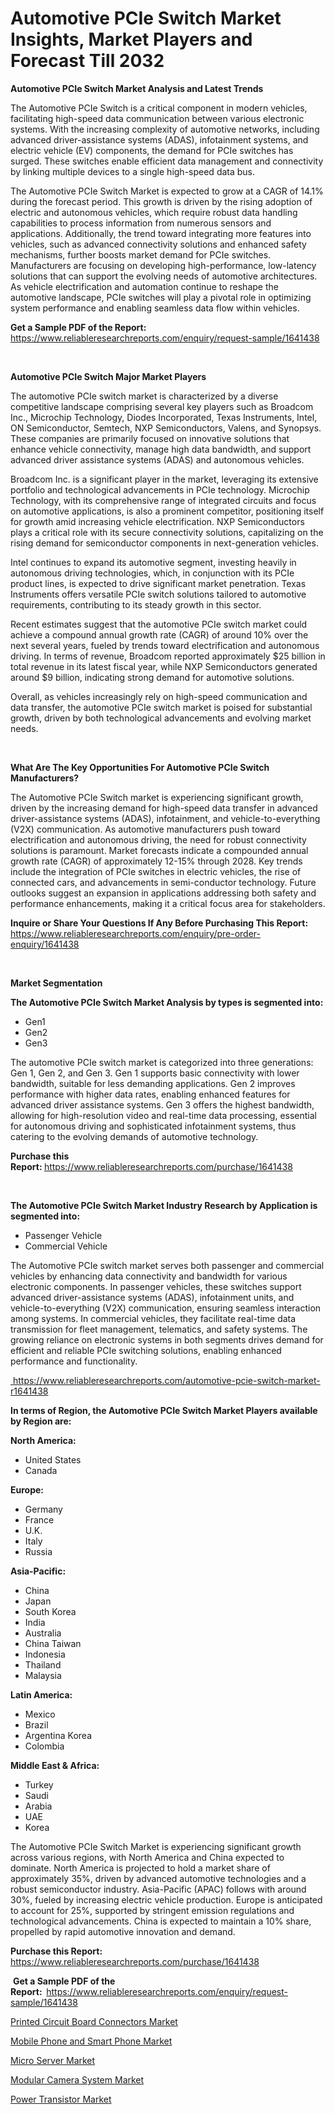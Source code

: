 <p><h1>Automotive PCIe Switch Market Insights, Market Players and Forecast Till 2032</h1></p><p><strong>Automotive PCIe Switch Market Analysis and Latest Trends</strong></p>
<p><p>The Automotive PCIe Switch is a critical component in modern vehicles, facilitating high-speed data communication between various electronic systems. With the increasing complexity of automotive networks, including advanced driver-assistance systems (ADAS), infotainment systems, and electric vehicle (EV) components, the demand for PCIe switches has surged. These switches enable efficient data management and connectivity by linking multiple devices to a single high-speed data bus.</p><p>The Automotive PCIe Switch Market is expected to grow at a CAGR of 14.1% during the forecast period. This growth is driven by the rising adoption of electric and autonomous vehicles, which require robust data handling capabilities to process information from numerous sensors and applications. Additionally, the trend toward integrating more features into vehicles, such as advanced connectivity solutions and enhanced safety mechanisms, further boosts market demand for PCIe switches. Manufacturers are focusing on developing high-performance, low-latency solutions that can support the evolving needs of automotive architectures. As vehicle electrification and automation continue to reshape the automotive landscape, PCIe switches will play a pivotal role in optimizing system performance and enabling seamless data flow within vehicles.</p></p>
<p><strong>Get a Sample PDF of the Report:&nbsp;</strong> <a href="https://www.reliableresearchreports.com/enquiry/request-sample/1641438?utm_campaign=83&utm_medium=2&utm_source=Github&utm_content=ia&utm_term=11022025&utm_id=automotive-pcie-switch">https://www.reliableresearchreports.com/enquiry/request-sample/1641438</a></p>
<p>&nbsp;</p>
<p><strong>Automotive PCIe Switch Major Market Players</strong></p>
<p><p>The automotive PCIe switch market is characterized by a diverse competitive landscape comprising several key players such as Broadcom Inc., Microchip Technology, Diodes Incorporated, Texas Instruments, Intel, ON Semiconductor, Semtech, NXP Semiconductors, Valens, and Synopsys. These companies are primarily focused on innovative solutions that enhance vehicle connectivity, manage high data bandwidth, and support advanced driver assistance systems (ADAS) and autonomous vehicles.</p><p>Broadcom Inc. is a significant player in the market, leveraging its extensive portfolio and technological advancements in PCIe technology. Microchip Technology, with its comprehensive range of integrated circuits and focus on automotive applications, is also a prominent competitor, positioning itself for growth amid increasing vehicle electrification. NXP Semiconductors plays a critical role with its secure connectivity solutions, capitalizing on the rising demand for semiconductor components in next-generation vehicles.</p><p>Intel continues to expand its automotive segment, investing heavily in autonomous driving technologies, which, in conjunction with its PCIe product lines, is expected to drive significant market penetration. Texas Instruments offers versatile PCIe switch solutions tailored to automotive requirements, contributing to its steady growth in this sector.</p><p>Recent estimates suggest that the automotive PCIe switch market could achieve a compound annual growth rate (CAGR) of around 10% over the next several years, fueled by trends toward electrification and autonomous driving. In terms of revenue, Broadcom reported approximately $25 billion in total revenue in its latest fiscal year, while NXP Semiconductors generated around $9 billion, indicating strong demand for automotive solutions.</p><p>Overall, as vehicles increasingly rely on high-speed communication and data transfer, the automotive PCIe switch market is poised for substantial growth, driven by both technological advancements and evolving market needs.</p></p>
<p>&nbsp;</p>
<p><strong>What Are The Key Opportunities For Automotive PCIe Switch Manufacturers?</strong></p>
<p><p>The Automotive PCIe Switch market is experiencing significant growth, driven by the increasing demand for high-speed data transfer in advanced driver-assistance systems (ADAS), infotainment, and vehicle-to-everything (V2X) communication. As automotive manufacturers push toward electrification and autonomous driving, the need for robust connectivity solutions is paramount. Market forecasts indicate a compounded annual growth rate (CAGR) of approximately 12-15% through 2028. Key trends include the integration of PCIe switches in electric vehicles, the rise of connected cars, and advancements in semi-conductor technology. Future outlooks suggest an expansion in applications addressing both safety and performance enhancements, making it a critical focus area for stakeholders.</p></p>
<p><strong>Inquire or Share Your Questions If Any Before Purchasing This Report:</strong> <a href="https://www.reliableresearchreports.com/enquiry/pre-order-enquiry/1641438?utm_campaign=83&utm_medium=2&utm_source=Github&utm_content=ia&utm_term=11022025&utm_id=automotive-pcie-switch">https://www.reliableresearchreports.com/enquiry/pre-order-enquiry/1641438</a></p>
<p>&nbsp;</p>
<p><strong>Market Segmentation</strong></p>
<p><strong>The Automotive PCIe Switch Market Analysis by types is segmented into:</strong></p>
<p><ul><li>Gen1</li><li>Gen2</li><li>Gen3</li></ul></p>
<p><p>The automotive PCIe switch market is categorized into three generations: Gen 1, Gen 2, and Gen 3. Gen 1 supports basic connectivity with lower bandwidth, suitable for less demanding applications. Gen 2 improves performance with higher data rates, enabling enhanced features for advanced driver assistance systems. Gen 3 offers the highest bandwidth, allowing for high-resolution video and real-time data processing, essential for autonomous driving and sophisticated infotainment systems, thus catering to the evolving demands of automotive technology.</p></p>
<p><strong>Purchase this Report:&nbsp;</strong><a href="https://www.reliableresearchreports.com/purchase/1641438?utm_campaign=83&utm_medium=2&utm_source=Github&utm_content=ia&utm_term=11022025&utm_id=automotive-pcie-switch">https://www.reliableresearchreports.com/purchase/1641438</a></p>
<p>&nbsp;</p>
<p><strong>The Automotive PCIe Switch Market Industry Research by Application is segmented into:</strong></p>
<p><ul><li>Passenger Vehicle</li><li>Commercial Vehicle</li></ul></p>
<p><p>The Automotive PCIe switch market serves both passenger and commercial vehicles by enhancing data connectivity and bandwidth for various electronic components. In passenger vehicles, these switches support advanced driver-assistance systems (ADAS), infotainment units, and vehicle-to-everything (V2X) communication, ensuring seamless interaction among systems. In commercial vehicles, they facilitate real-time data transmission for fleet management, telematics, and safety systems. The growing reliance on electronic systems in both segments drives demand for efficient and reliable PCIe switching solutions, enabling enhanced performance and functionality.</p></p>
<p><a href="https://www.reliableresearchreports.com/automotive-pcie-switch-market-r1641438?utm_campaign=83&utm_medium=2&utm_source=Github&utm_content=ia&utm_term=11022025&utm_id=automotive-pcie-switch">&nbsp;https://www.reliableresearchreports.com/automotive-pcie-switch-market-r1641438</a></p>
<p><strong>In terms of Region, the Automotive PCIe Switch Market Players available by Region are:</strong></p>
<p>
    <p> <strong> North America: </strong>
        <ul>
            <li>United States</li>
            <li>Canada</li>
        </ul>
        </p> 
    <p> <strong> Europe: </strong>
        <ul>
            <li>Germany</li>
            <li>France</li>
            <li>U.K.</li>
            <li>Italy</li>
            <li>Russia</li>
        </ul>
        </p> 
    <p> <strong> Asia-Pacific: </strong>
        <ul>
            <li>China</li>
            <li>Japan</li>
            <li>South Korea</li>
            <li>India</li>
            <li>Australia</li>
            <li>China Taiwan</li>
            <li>Indonesia</li>
            <li>Thailand</li>
            <li>Malaysia</li>
        </ul>
        </p> 
    <p> <strong> Latin America: </strong>
        <ul>
            <li>Mexico</li>
            <li>Brazil</li>
            <li>Argentina Korea</li>
            <li>Colombia</li>
        </ul>
        </p> 
    <p> <strong> Middle East & Africa: </strong>
        <ul>
            <li>Turkey</li>
            <li>Saudi</li>
            <li>Arabia</li>
            <li>UAE</li>
            <li>Korea</li>
        </ul>
    </p>
    </p>
<p><p>The Automotive PCIe Switch Market is experiencing significant growth across various regions, with North America and China expected to dominate. North America is projected to hold a market share of approximately 35%, driven by advanced automotive technologies and a robust semiconductor industry. Asia-Pacific (APAC) follows with around 30%, fueled by increasing electric vehicle production. Europe is anticipated to account for 25%, supported by stringent emission regulations and technological advancements. China is expected to maintain a 10% share, propelled by rapid automotive innovation and demand.</p></p>
<p><strong>Purchase this Report: </strong><a href="https://www.reliableresearchreports.com/purchase/1641438?utm_campaign=83&utm_medium=2&utm_source=Github&utm_content=ia&utm_term=11022025&utm_id=automotive-pcie-switch">https://www.reliableresearchreports.com/purchase/1641438</a></p>
<p>&nbsp;<strong>Get a Sample PDF of the Report:&nbsp;&nbsp;</strong><a href="https://www.reliableresearchreports.com/enquiry/request-sample/1641438?utm_campaign=83&utm_medium=2&utm_source=Github&utm_content=ia&utm_term=11022025&utm_id=automotive-pcie-switch">https://www.reliableresearchreports.com/enquiry/request-sample/1641438</a></p>
<p><strong></strong></p>
<p><p><a href="https://github.com/iroldilom/Market-Research-Report-List-1/blob/main/printed-circuit-board-connectors-market.md?utm_campaign=83&utm_medium=2&utm_source=Github&utm_content=ia&utm_term=11022025&utm_id=automotive-pcie-switch">Printed Circuit Board Connectors Market</a></p><p><a href="https://github.com/moazugavate/Market-Research-Report-List-1/blob/main/mobile-phone-and-smart-phone-market.md?utm_campaign=83&utm_medium=2&utm_source=Github&utm_content=ia&utm_term=11022025&utm_id=automotive-pcie-switch">Mobile Phone and Smart Phone Market</a></p><p><a href="https://github.com/slmagaddam/Market-Research-Report-List-1/blob/main/micro-server-market.md?utm_campaign=83&utm_medium=2&utm_source=Github&utm_content=ia&utm_term=11022025&utm_id=automotive-pcie-switch">Micro Server Market</a></p><p><a href="https://github.com/chkrselia/Market-Research-Report-List-1/blob/main/modular-camera-system-market.md?utm_campaign=83&utm_medium=2&utm_source=Github&utm_content=ia&utm_term=11022025&utm_id=automotive-pcie-switch">Modular Camera System Market</a></p><p><a href="https://github.com/watzondechao/Market-Research-Report-List-1/blob/main/power-transistor-market.md?utm_campaign=83&utm_medium=2&utm_source=Github&utm_content=ia&utm_term=11022025&utm_id=automotive-pcie-switch">Power Transistor Market</a></p></p>